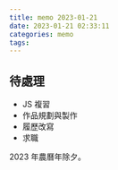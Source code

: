 ```yaml
---
title: memo 2023-01-21
date: 2023-01-21 02:33:11
categories: memo
tags:
---
```


## 待處理

- JS 複習
- 作品規劃與製作
- 履歷改寫
- 求職

2023 年農曆年除夕。
